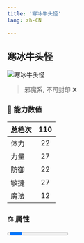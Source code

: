 ```yaml
---
title: '寒冰牛头怪'
lang: zh-CN

---
```


<RouterBack />

## 寒冰牛头怪

![寒冰牛头怪](https://user-images.githubusercontent.com/78347270/115960389-13031a00-a54c-11eb-90f3-99f5f4372520.gif) 

> 邪魔系, 不可封印 :x:


### 💪 能力数值

| 总档次       | 110            |
| :----------- |:-------------:|
| 体力      | 22   <Stars :number="5" />  |
| 力量      | 27   <Stars :number="5" />  |
| 防御      | 22  <Stars :number="5" />  | 
| 敏捷      | 27  <Stars :number="5" />  | 
| 魔法      | 12  <Stars :number="5" />   | 


### ⚖️ 属性


<Progress earth :number="0" />

<Progress water :number="8" />

<Progress fire :number="2" />

<Progress wind :number="0" />

### ✨ 技能栏 <Strong>10个</Strong>

- 攻击
- 防御

### 👶 1级出现点

- 无

